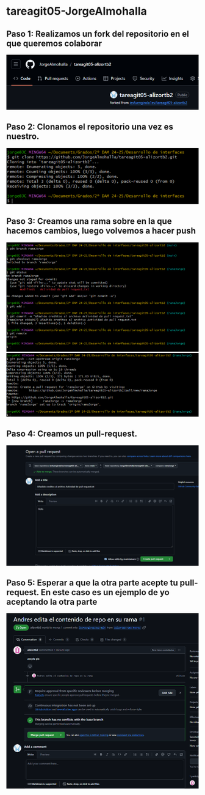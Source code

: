 # tareagit05-JorgeAlmohalla  

## Paso 1: Realizamos un fork del repositorio en el que queremos colaborar  
![Imagen del repositorio del compañero forkeado en mi propia cuenta](img/fork.png)  

## Paso 2: Clonamos el repositorio una vez es nuestro.  
![Imagen del bash clonando el repositorio](img/clonar.png)  

## Paso 3: Creamos una rama sobre en la que hacemos cambios, luego volvemos a hacer push
![Imagen donde se crea una rama y se hacen diversos cambios](img/work.png)  
![](img/push.png)  

## Paso 4: Creamos un pull-request.  
![](img/pull-request-jorge.png)  

## Paso 5: Esperar a que la otra parte acepte tu pull-request.  En este caso es un ejemplo de yo aceptando la otra parte
![](img/pull-request-andres.png)
